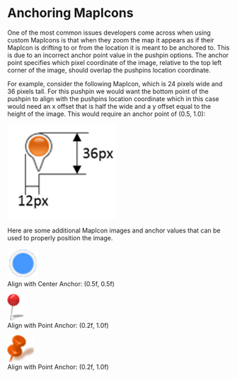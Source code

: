 # Anchoring MapIcons

One of the most common issues developers come across when using custom MapIcons is that when they zoom the map it appears as if their MapIcon is drifting to or from the location it is meant to be anchored to. This is due to an incorrect anchor point value in the pushpin options. The anchor point specifies which pixel coordinate of the image, relative to the top left corner of the image, should overlap the pushpins location coordinate.
  
For example, consider the following MapIcon, which is 24 pixels wide and 36 pixels tall. For this pushpin we would want the bottom point of the pushpin to align with the pushpins location coordinate which in this case would need an x offset that is half the wide and a y offset equal to the height of the image. This would require an anchor point of (0.5, 1.0):

![MapIcon Dimensions](media/BMV8_AnchoringPushpins_Dimensions.png)

Here are some additional MapIcon images and anchor values that can be used to properly position the image.  

![Aligned with Center](media/BMV8_AnchoringPushpins_AlignCenter.png)  
Align with Center Anchor: (0.5f, 0.5f)  

![Aligned with Point](media/BMV8_AnchoringPushpins_AlignWithPoint.png)  
Align with Point Anchor: (0.2f, 1.0f)  

![Aligned Pushpin](media/BMV8_AnchoringPushpins_AlignPushpin.png)  
Align with Point Anchor: (0.2f, 1.0f)
